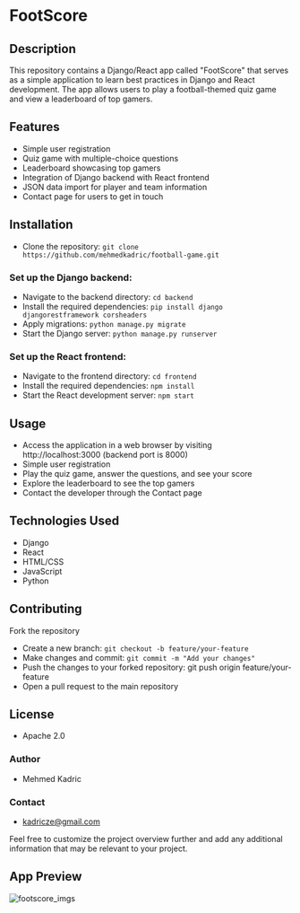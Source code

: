 # FootScore
## Description
This repository contains a Django/React app called "FootScore" that serves as a simple application to learn best practices in Django and React development. The app allows users to play a football-themed quiz game and view a leaderboard of top gamers.

## Features
- Simple user registration
- Quiz game with multiple-choice questions
- Leaderboard showcasing top gamers
- Integration of Django backend with React frontend
- JSON data import for player and team information
- Contact page for users to get in touch

## Installation
- Clone the repository: `git clone https://github.com/mehmedkadric/football-game.git`
### Set up the Django backend:
- Navigate to the backend directory: `cd backend`
- Install the required dependencies: `pip install django djangorestframework corsheaders`
- Apply migrations: `python manage.py migrate`
- Start the Django server: `python manage.py runserver`
### Set up the React frontend:
- Navigate to the frontend directory: `cd frontend`
- Install the required dependencies: `npm install`
- Start the React development server: `npm start`
## Usage
- Access the application in a web browser by visiting http://localhost:3000 (backend port is 8000)
- Simple user registration
- Play the quiz game, answer the questions, and see your score
- Explore the leaderboard to see the top gamers
- Contact the developer through the Contact page
## Technologies Used
- Django
- React
- HTML/CSS
- JavaScript
- Python
## Contributing
Fork the repository
- Create a new branch: `git checkout -b feature/your-feature`
- Make changes and commit: `git commit -m "Add your changes"`
- Push the changes to your forked repository: git push origin feature/your-feature
- Open a pull request to the main repository
## License
- Apache 2.0

### Author
- Mehmed Kadric

### Contact
- kadricze@gmail.com

Feel free to customize the project overview further and add any additional information that may be relevant to your project.

## App Preview
![footscore_imgs](https://github.com/mehmedkadric/football-game/assets/17452349/2fabd4b4-4399-40d6-87e6-096d33a85ae1)
